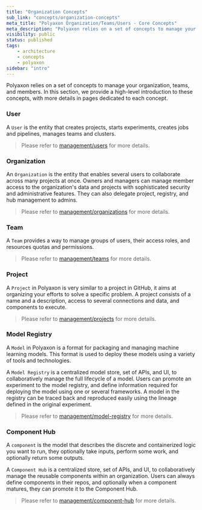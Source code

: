 ```yaml
---
title: "Organization Concepts"
sub_link: "concepts/organization-concepts"
meta_title: "Polyaxon Organization/Teams/Users - Core Concepts"
meta_description: "Polyaxon relies on a set of concepts to manage your organization, teams, and members."
visibility: public
status: published
tags:
    - architecture
    - concepts
    - polyaxon
sidebar: "intro"
---
```


Polyaxon relies on a set of concepts to manage your organization, teams, and members.
In this section, we provide a high-level introduction to these concepts,
with more details in pages dedicated to each concept.


### User

A `User` is the entity that creates projects, starts experiments, creates jobs and pipelines, manages teams and clusters.

<blockquote class="light">Please refer to <a href="/docs/management/organizations/users/">management/users</a> for more details.</blockquote>

### Organization

An `Organization` is the entity that enables several users to collaborate across many projects at once.
Owners and managers can manage member access to the organization's data and projects with sophisticated security and administrative features. 
They can also delegate project, registry, and hub management to admins. 

<blockquote class="light">Please refer to <a href="/docs/management/organizations/organizations/">management/organizations</a> for more details.</blockquote>

### Team

A `Team` provides a way to manage groups of users, their access roles, and resources quotas and permissions.

<blockquote class="light">Please refer to <a href="/docs/management/organizations/teams/">management/teams</a> for more details.</blockquote>

### Project

A `Project` in Polyaxon is very similar to a project in GitHub,
it aims at organizing your efforts to solve a specific problem.
A project consists of a name and a description, access to several connections and data, and components to execute.

<blockquote class="light">Please refer to <a href="/docs/management/projects/general/">management/projects</a> for more details.</blockquote>

### Model Registry

A `Model` in Polyaxon is a format for packaging and managing machine learning models. This format is used to deploy these models using a variety of tools and technologies.

A `Model Registry` is a centralized model store, set of APIs, and UI, to collaboratively manage the full lifecycle of a model.
Users can promote an experiment to the model registry, and define information required for deploying the model using one or several frameworks.
A model in the registry can be traced back and reproduced easily using the lineage defined in the original experiment.

<blockquote class="light">Please refer to <a href="/docs/management/model-registry/">management/model-registry</a> for more details.</blockquote>

### Component Hub

A `component` is the model that describes the discrete and containerized logic you want to run,
they optionally take inputs, perform some work, and optionally return some outputs.

A `Component Hub` is a centralized store, set of APIs, and UI, to collaboratively manage the reusable components within an organization.
Users can always define components in their repos, and optionally when a component matures, they can promote it to the Component Hub.

<blockquote class="light">Please refer to <a href="/docs/management/component-hub/">management/component-hub</a> for more details.</blockquote>
